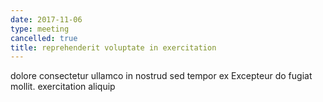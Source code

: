 ```yaml
---
date: 2017-11-06
type: meeting
cancelled: true
title: reprehenderit voluptate in exercitation
---
```

dolore consectetur ullamco in nostrud sed tempor ex Excepteur do fugiat mollit. exercitation aliquip